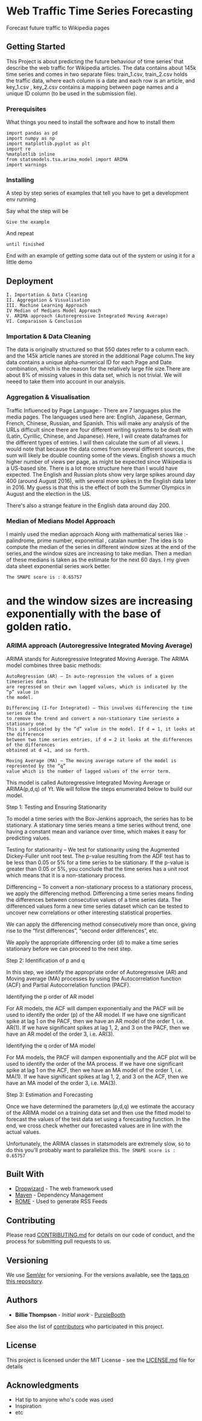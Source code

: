 # Web Traffic Time Series Forecasting

Forecast future traffic to Wikipedia pages

## Getting Started

This Project is about predicting the future behaviour of time series’ that describe the web traffic for Wikipedia articles. The data contains about 145k time series and comes in two separate files: train_1.csv, train_2.csv holds the traffic data, where each column is a date and each row is an article, and key_1.csv , key_2.csv contains a mapping between page names and a unique ID column (to be used in the submission file).

### Prerequisites

What things you need to install the software and how to install them

```
import pandas as pd
import numpy as np
import matplotlib.pyplot as plt
import re
%matplotlib inline
from statsmodels.tsa.arima_model import ARIMA
import warnings
```

### Installing

A step by step series of examples that tell you have to get a development env running

Say what the step will be

```
Give the example
```

And repeat

```
until finished
```

End with an example of getting some data out of the system or using it for a little demo


## Deployment
```
I. Importation & Data Cleaning
II. Aggregation & Visualisation
III. Machine Learning Approach
IV Median of Medians Model Approach
V. ARIMA approach (Autoregressive Integrated Moving Average)
VI. Comparaison & Conclusion
```
### Importation & Data Cleaning
The data is originally structured so that 550 dates refer to a column each. and the 145k article nanes are stored in the additional Page column.The key data contains a unique alpha-numerical ID for each Page and Date combination, which is the reason for the relatively large file size.There are about 8% of missing values in this data set, which is not trivial. We will neeed to take them into account in our analysis.
### Aggregation & Visualisation
Traffic Influenced by Page Language:-
There are 7 languages plus the media pages. The languages used here are: English, Japanese, German, French, Chinese, Russian, and Spanish. This will make any analysis of the URLs difficult since there are four different writing systems to be dealt with (Latin, Cyrillic, Chinese, and Japanese). Here, I will create dataframes for the different types of entries. I will then calculate the sum of all views. I would note that because the data comes from several different sources, the sum will likely be double counting some of the views.
English shows a much higher number of views per page, as might be expected since Wikipedia is a US-based site. There is a lot more structure here than I would have expected. The English and Russian plots show very large spikes around day 400 (around August 2016), with several more spikes in the English data later in 2016. My guess is that this is the effect of both the Summer Olympics in August and the election in the US.

There's also a strange feature in the English data around day 200.
### Median of Medians Model Approach
I mainly used the median approach Along with mathematical series like :- palindrome, prime number, exponential , catalan number
.The idea is to compute the median of the series in different window sizes at the end of the series,and the window sizes are increasing to take median. Then a median of these medians is taken as the estimate for the next 60 days. I my given data sheet 
exponential series work better.

```The SMAPE score is : 0.65757```
# and the window sizes are increasing exponentially with the base of golden ratio.
### ARIMA approach (Autoregressive Integrated Moving Average)
ARIMA stands for Autoregressive Integrated Moving Average.
The ARIMA model combines three basic methods:
 ```  
AutoRegression (AR) – In auto-regression the values of a given timeseries data 
are regressed on their own lagged values, which is indicated by the “p” value in
the model.
    
Differencing (I-for Integrated) – This involves differencing the time series data 
to remove the trend and convert a non-stationary time seriesto a stationary one. 
This is indicated by the “d” value in the model. If d = 1, it looks at the difference
between two time series entries, if d = 2 it looks at the differences of the differences
obtained at d =1, and so forth.

Moving Average (MA) – The moving average nature of the model is represented by the “q” 
value which is the number of lagged values of the error term.
```

This model is called Autoregressive Integrated Moving Average or ARIMA(p,d,q) of Yt.  We will follow the steps enumerated below to build our model.

Step 1: Testing and Ensuring Stationarity

To model a time series with the Box-Jenkins approach, the series has to be stationary. A stationary time series means a time series without trend, one having a constant mean and variance over time, which makes it easy for predicting values.

Testing for stationarity – We test for stationarity using the Augmented Dickey-Fuller unit root test. The p-value resulting from the ADF test has to be less than 0.05 or 5% for a time series to be stationary. If the p-value is greater than 0.05 or 5%, you conclude that the time series has a unit root which means that it is a non-stationary process.

Differencing – To convert a non-stationary process to a stationary process, we apply the differencing method. Differencing a time series means finding the differences between consecutive values of a time series data. The differenced values form a new time series dataset which can be tested to uncover new correlations or other interesting statistical properties.

We can apply the differencing method consecutively more than once, giving rise to the “first differences”, “second order differences”, etc.

We apply the appropriate differencing order (d) to make a time series stationary before we can proceed to the next step.

Step 2: Identification of p and q

In this step, we identify the appropriate order of Autoregressive (AR) and Moving average (MA) processes by using the Autocorrelation function (ACF) and Partial Autocorrelation function (PACF).  

Identifying the p order of AR model

For AR models, the ACF will dampen exponentially and the PACF will be used to identify the order (p) of the AR model. If we have one significant spike at lag 1 on the PACF, then we have an AR model of the order 1, i.e. AR(1). If we have significant spikes at lag 1, 2, and 3 on the PACF, then we have an AR model of the order 3, i.e. AR(3).

Identifying the q order of MA model

For MA models, the PACF will dampen exponentially and the ACF plot will be used to identify the order of the MA process. If we have one significant spike at lag 1 on the ACF, then we have an MA model of the order 1, i.e. MA(1). If we have significant spikes at lag 1, 2, and 3 on the ACF, then we have an MA model of the order 3, i.e. MA(3).

Step 3: Estimation and Forecasting

Once we have determined the parameters (p,d,q) we estimate the accuracy of the ARIMA model on a training data set and then use the fitted model to forecast the values of the test data set using a forecasting function. In the end, we cross check whether our forecasted values are in line with the actual values.

Unfortunately, the ARIMA classes in statsmodels are extremely slow, so to do this you'll probably want to parallelize this.
```The SMAPE score is : 0.65757```



## Built With

* [Dropwizard](http://www.dropwizard.io/1.0.2/docs/) - The web framework used
* [Maven](https://maven.apache.org/) - Dependency Management
* [ROME](https://rometools.github.io/rome/) - Used to generate RSS Feeds

## Contributing

Please read [CONTRIBUTING.md](https://gist.github.com/PurpleBooth/b24679402957c63ec426) for details on our code of conduct, and the process for submitting pull requests to us.

## Versioning

We use [SemVer](http://semver.org/) for versioning. For the versions available, see the [tags on this repository](https://github.com/your/project/tags). 

## Authors

* **Billie Thompson** - *Initial work* - [PurpleBooth](https://github.com/PurpleBooth)

See also the list of [contributors](https://github.com/your/project/contributors) who participated in this project.

## License

This project is licensed under the MIT License - see the [LICENSE.md](LICENSE.md) file for details

## Acknowledgments

* Hat tip to anyone who's code was used
* Inspiration
* etc

